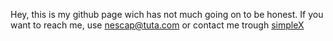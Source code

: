 Hey, this is my github page wich has not much going on to be honest. If you want to reach me, use nescap@tuta.com or contact me trough [simpleX](https://simplex.chat/contact#/?v=2-7&smp=smp%3A%2F%2FUkMFNAXLXeAAe0beCa4w6X_zp18PwxSaSjY17BKUGXQ%3D%40smp12.simplex.im%2F0yicB-m8zvQM6tHh9AVY0_OBze_2qgTo%23%2F%3Fv%3D1-3%26dh%3DMCowBQYDK2VuAyEAr3pMMNFCAEYvoj89gZOTsoTr8hBKKYx9OLZQFzs1f0I%253D%26srv%3Die42b5weq7zdkghocs3mgxdjeuycheeqqmksntj57rmejagmg4eor5yd.onion)
